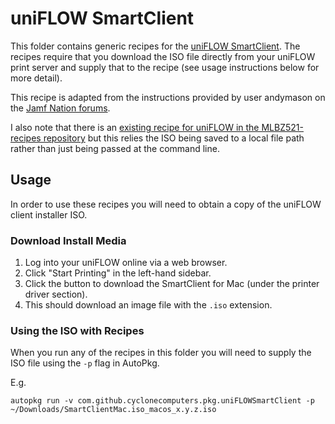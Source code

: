# uniFLOW SmartClient
This folder contains generic recipes for the [uniFLOW SmartClient](https://www.uniflowonline.com/en/technology-integrations/uniflow-smartclient/). The recipes require that you download the ISO file directly from your uniFLOW print server and supply that to the recipe (see usage instructions below for more detail).

This recipe is adapted from the instructions provided by user andymason on the [Jamf Nation forums](https://community.jamf.com/general-discussions-2/canon-uniflow-smart-client-for-mac-creating-a-useable-pkg-installer-30158#).

I also note that there is an [existing recipe for uniFLOW in the MLBZ521-recipes repository](https://github.com/autopkg/MLBZ521-recipes/tree/master/uniFLOW) but this relies the ISO being saved to a local file path rather than just being passed at the command line.

## Usage
In order to use these recipes you will need to obtain a copy of the uniFLOW client installer ISO.

### Download Install Media
1. Log into your uniFLOW online via a web browser.
2. Click "Start Printing" in the left-hand sidebar.
3. Click the button to download the SmartClient for Mac (under the printer driver section).
4. This should download an image file with the `.iso` extension.

### Using the ISO with Recipes
When you run any of the recipes in this folder you will need to supply the ISO file using the `-p` flag in AutoPkg.

E.g.
```
autopkg run -v com.github.cyclonecomputers.pkg.uniFLOWSmartClient -p ~/Downloads/SmartClientMac.iso_macos_x.y.z.iso
```
